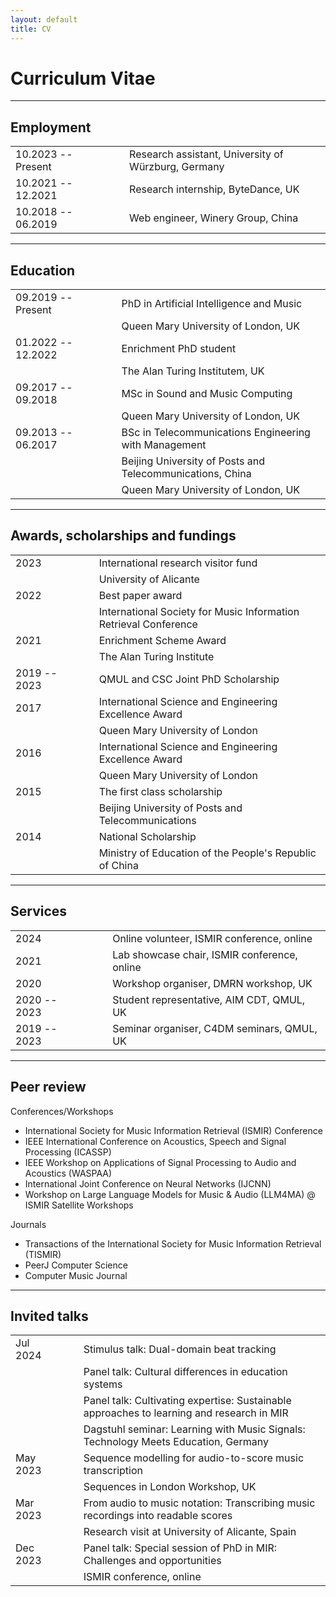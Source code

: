 ```yaml
---
layout: default
title: CV
---
```


# Curriculum Vitae

---

## Employment

|                       |                           |       |
|:--------------------- |:------------------------- |:----- |
| 10.2023 -- Present    | &nbsp;&nbsp;&nbsp;&nbsp;  | Research assistant, University of Würzburg, Germany |
| 10.2021 -- 12.2021    | &nbsp;&nbsp;&nbsp;&nbsp;  | Research internship, ByteDance, UK |
| 10.2018 -- 06.2019    | &nbsp;&nbsp;&nbsp;&nbsp;  | Web engineer, Winery Group, China |

---

## Education

|                   |                           |       |
|:----------------- |:------------------------- |:----- |
| 09.2019 -- Present| &nbsp;&nbsp;&nbsp;&nbsp;  | PhD in Artificial Intelligence and Music |
|                   | | Queen Mary University of London, UK |
| 01.2022 -- 12.2022| &nbsp;&nbsp;&nbsp;&nbsp;  | Enrichment PhD student |
|                   | | The Alan Turing Institutem, UK |
| 09.2017 -- 09.2018| &nbsp;&nbsp;&nbsp;&nbsp;  | MSc in Sound and Music Computing |
|                   | | Queen Mary University of London, UK |
| 09.2013 -- 06.2017| &nbsp;&nbsp;&nbsp;&nbsp;  | BSc in Telecommunications Engineering with Management |
|                   | | Beijing University of Posts and Telecommunications, China |
|                   | | Queen Mary University of London, UK |

---

## Awards, scholarships and fundings

|       |                           |     |
|:----- |:------------------------- |:--- |
| 2023  | &nbsp;&nbsp;&nbsp;&nbsp;  | International research visitor fund |
|       | | University of Alicante |
| 2022  | &nbsp;&nbsp;&nbsp;&nbsp;  | Best paper award |
|       | | International Society for Music Information Retrieval Conference |
| 2021  | &nbsp;&nbsp;&nbsp;&nbsp;  | Enrichment Scheme Award |
|       | | The Alan Turing Institute |
| 2019 -- 2023  | &nbsp;&nbsp;&nbsp;&nbsp;  | QMUL and CSC Joint PhD Scholarship |
| 2017  | &nbsp;&nbsp;&nbsp;&nbsp;  | International Science and Engineering Excellence Award |
|       | | Queen Mary University of London |
| 2016  | &nbsp;&nbsp;&nbsp;&nbsp;  | International Science and Engineering Excellence Award |
|       | | Queen Mary University of London |
| 2015  | &nbsp;&nbsp;&nbsp;&nbsp;  | The first class scholarship |
|       | | Beijing University of Posts and Telecommunications |
| 2014  | &nbsp;&nbsp;&nbsp;&nbsp;  | National Scholarship |
|       | | Ministry of Education of the People's Republic of China |

---

## Services

|       |                           |     |
|:----- |:------------------------- |:--- |
| 2024  | &nbsp;&nbsp;&nbsp;&nbsp;  | Online volunteer, ISMIR conference, online |
| 2021  | &nbsp;&nbsp;&nbsp;&nbsp;  | Lab showcase chair, ISMIR conference, online |
| 2020  | &nbsp;&nbsp;&nbsp;&nbsp;  | Workshop organiser, DMRN workshop, UK |
| 2020 -- 2023 | &nbsp;&nbsp;&nbsp;&nbsp;  | Student representative, AIM CDT, QMUL, UK |
| 2019 -- 2023 | &nbsp;&nbsp;&nbsp;&nbsp;  | Seminar organiser, C4DM seminars, QMUL, UK |

---

## Peer review

Conferences/Workshops

- International Society for Music Information Retrieval (ISMIR) Conference
- IEEE International Conference on Acoustics, Speech and Signal Processing (ICASSP)
- IEEE Workshop on Applications of Signal Processing to Audio and Acoustics (WASPAA)
- International Joint Conference on Neural Networks (IJCNN)
- Workshop on Large Language Models for Music \& Audio (LLM4MA) @ ISMIR Satellite Workshops

Journals

- Transactions of the International Society for Music Information Retrieval (TISMIR)
- PeerJ Computer Science
- Computer Music Journal

---

## Invited talks

|           |                           |     |
|:--------- |:------------------------- |:--- |
| Jul 2024 | &nbsp;&nbsp;&nbsp;&nbsp;  | Stimulus talk: Dual-domain beat tracking |
|           | &nbsp;&nbsp;&nbsp;&nbsp;  | Panel talk: Cultural differences in education systems |
|           | &nbsp;&nbsp;&nbsp;&nbsp;  | Panel talk: Cultivating expertise: Sustainable approaches to learning and research in MIR |
|           | | Dagstuhl seminar: Learning with Music Signals: Technology Meets Education, Germany |
| May 2023  | &nbsp;&nbsp;&nbsp;&nbsp;  | Sequence modelling for audio-to-score music transcription |
|           | | Sequences in London Workshop, UK |
| Mar 2023 | &nbsp;&nbsp;&nbsp;&nbsp;  | From audio to music notation: Transcribing music recordings into readable scores |
|           | | Research visit at University of Alicante, Spain |
| Dec 2023 | &nbsp;&nbsp;&nbsp;&nbsp;  | Panel talk: Special session of PhD in MIR: Challenges and opportunities |
|           | | ISMIR conference, online |

